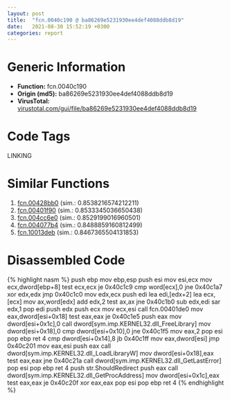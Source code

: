 ```yaml
---
layout: post
title:  "fcn.0040c190 @ ba86269e5231930ee4def4088ddb8d19"
date:   2021-08-30 15:52:19 +0300
categories: report
---
```


# Generic Information
- **Function:** fcn.0040c190
- **Origin (md5):** ba86269e5231930ee4def4088ddb8d19
- **VirusTotal:** [virustotal.com/gui/file/ba86269e5231930ee4def4088ddb8d19][virustotal_ref]

# Code Tags
<span class="tag" id="LINKING">LINKING</span>


# Similar Functions

1. [fcn.00428bb0][similar_1_ref] (sim.: 0.8538216574212211)
2. [fcn.00401f90][similar_2_ref] (sim.: 0.8533345036650438)
3. [fcn.004cc6e0][similar_3_ref] (sim.: 0.8529199016960501)
4. [fcn.004077b4][similar_4_ref] (sim.: 0.8488859160812499)
5. [fcn.10013deb][similar_5_ref] (sim.: 0.8467365504131853)


# Disassembled Code

{% highlight nasm %}
push ebp
mov ebp,esp
push esi
mov esi,ecx
mov ecx,dword[ebp+8]
test ecx,ecx
je 0x40c1c9
cmp word[ecx],0
jne 0x40c1a7
xor edx,edx
jmp 0x40c1c0
mov edx,ecx
push edi
lea edi,[edx+2]
lea ecx,[ecx]
mov ax,word[edx]
add edx,2
test ax,ax
jne 0x40c1b0
sub edx,edi
sar edx,1
pop edi
push edx
push ecx
mov ecx,esi
call fcn.00401de0
mov eax,dword[esi+0x18]
test eax,eax
je 0x40c1e5
push eax
mov dword[esi+0x1c],0
call dword[sym.imp.KERNEL32.dll_FreeLibrary]
mov dword[esi+0x18],0
cmp dword[esi+0x10],0
jne 0x40c1f5
mov eax,2
pop esi
pop ebp
ret 4
cmp dword[esi+0x14],8
jb 0x40c1ff
mov eax,dword[esi]
jmp 0x40c201
mov eax,esi
push eax
call dword[sym.imp.KERNEL32.dll_LoadLibraryW]
mov dword[esi+0x18],eax
test eax,eax
jne 0x40c21a
call dword[sym.imp.KERNEL32.dll_GetLastError]
pop esi
pop ebp
ret 4
push str.ShouldRedirect
push eax
call dword[sym.imp.KERNEL32.dll_GetProcAddress]
mov dword[esi+0x1c],eax
test eax,eax
je 0x40c20f
xor eax,eax
pop esi
pop ebp
ret 4
{% endhighlight %}


[similar_1_ref]: /report/fcn.00428bb0@e2ba7f10eb234338a49853c34d7d9c56
[similar_2_ref]: /report/fcn.00401f90@9c2b894b84f59672d8be2e984066f76f
[similar_3_ref]: /report/fcn.004cc6e0@279a61b1e76da49531f1f16fd1102a2d
[similar_4_ref]: /report/fcn.004077b4@470263fe7e7cc115b95cd041d643e3b5
[similar_5_ref]: /report/fcn.10013deb@e5d49e0823e602f2ee948ac39d32c1eb
[virustotal_ref]: https://www.virustotal.com/gui/file/ba86269e5231930ee4def4088ddb8d19